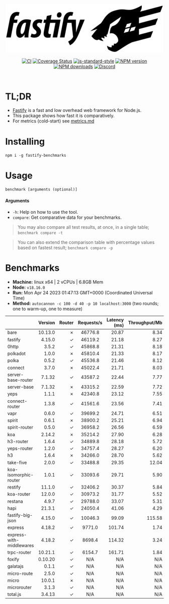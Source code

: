 <div align="center">
  <img src="https://github.com/fastify/graphics/raw/HEAD/fastify-landscape-outlined.svg" width="650" height="auto"/>
</div>

<div align="center">

[![CI](https://github.com/fastify/fastify/workflows/ci/badge.svg)](https://github.com/fastify/fastify/actions/workflows/ci.yml)
[![Coverage Status](https://coveralls.io/repos/github/fastify/fastify/badge.svg?branch=master)](https://coveralls.io/github/fastify/fastify?branch=master)
[![js-standard-style](https://img.shields.io/badge/code%20style-standard-brightgreen.svg?style=flat)](http://standardjs.com/)
[![NPM version](https://img.shields.io/npm/v/fastify.svg?style=flat)](https://www.npmjs.com/package/fastify)
[![NPM downloads](https://img.shields.io/npm/dm/fastify.svg?style=flat)](https://www.npmjs.com/package/fastify) [![Discord](https://img.shields.io/discord/725613461949906985)](https://discord.gg/fastify)

</div>
<br />

# TL;DR

* [Fastify](https://github.com/fastify/fastify) is a fast and low overhead web framework for Node.js.
* This package shows how fast it is comparatively.
* For metrics (cold-start) see [metrics.md](./METRICS.md)

# Installing

```
npm i -g fastify-benchmarks
```

# Usage

```
benchmark [arguments (optional)]
```

#### Arguments

* `-h`: Help on how to use the tool.
* `compare`: Get comparative data for your benchmarks.

> You may also compare all test results, at once, in a single table; `benchmark compare -t`

> You can also extend the comparison table with percentage values based on fastest result; `benchmark compare -p`
# Benchmarks

* __Machine:__ linux x64 | 2 vCPUs | 6.8GB Mem
* __Node:__ `v18.16.0`
* __Run:__ Mon Apr 24 2023 01:47:13 GMT+0000 (Coordinated Universal Time)
* __Method:__ `autocannon -c 100 -d 40 -p 10 localhost:3000` (two rounds; one to warm-up, one to measure)

|                          | Version | Router | Requests/s | Latency (ms) | Throughput/Mb |
| :--                      | --:     | --:    | :-:        | --:          | --:           |
| bare                     | 10.13.0 | ✗      | 46776.8    | 20.87        | 8.34          |
| fastify                  | 4.15.0  | ✓      | 46119.2    | 21.18        | 8.27          |
| 0http                    | 3.5.2   | ✓      | 45868.8    | 21.31        | 8.18          |
| polkadot                 | 1.0.0   | ✗      | 45810.4    | 21.33        | 8.17          |
| polka                    | 0.5.2   | ✓      | 45536.8    | 21.46        | 8.12          |
| connect                  | 3.7.0   | ✗      | 45022.4    | 21.71        | 8.03          |
| server-base-router       | 7.1.32  | ✓      | 43587.2    | 22.44        | 7.77          |
| server-base              | 7.1.32  | ✗      | 43315.2    | 22.59        | 7.72          |
| yeps                     | 1.1.1   | ✗      | 42340.8    | 23.12        | 7.55          |
| connect-router           | 1.3.8   | ✓      | 41561.6    | 23.56        | 7.41          |
| vapr                     | 0.6.0   | ✓      | 39699.2    | 24.71        | 6.51          |
| spirit                   | 0.6.1   | ✗      | 38900.2    | 25.21        | 6.94          |
| spirit-router            | 0.5.0   | ✓      | 36958.2    | 26.56        | 6.59          |
| koa                      | 2.14.2  | ✗      | 35214.2    | 27.90        | 6.28          |
| h3-router                | 1.6.4   | ✓      | 34889.8    | 28.18        | 5.72          |
| yeps-router              | 1.2.0   | ✓      | 34757.4    | 28.27        | 6.20          |
| h3                       | 1.6.4   | ✗      | 34266.0    | 28.70        | 5.62          |
| take-five                | 2.0.0   | ✓      | 33488.8    | 29.35        | 12.04         |
| koa-isomorphic-router    | 1.0.1   | ✓      | 33093.6    | 29.71        | 5.90          |
| restify                  | 11.1.0  | ✓      | 32406.2    | 30.37        | 5.84          |
| koa-router               | 12.0.0  | ✓      | 30973.2    | 31.77        | 5.52          |
| restana                  | 4.9.7   | ✓      | 29788.0    | 33.07        | 5.31          |
| hapi                     | 21.3.1  | ✓      | 24050.4    | 41.06        | 4.29          |
| fastify-big-json         | 4.15.0  | ✓      | 10046.3    | 99.09        | 115.58        |
| express                  | 4.18.2  | ✓      | 9771.0     | 101.74       | 1.74          |
| express-with-middlewares | 4.18.2  | ✓      | 8698.4     | 114.32       | 3.24          |
| trpc-router              | 10.21.1 | ✓      | 6154.7     | 161.71       | 1.84          |
| foxify                   | 0.10.20 | ✓      | N/A        | N/A          | N/A           |
| galatajs                 | 0.1.1   | ✓      | N/A        | N/A          | N/A           |
| micro-route              | 2.5.0   | ✓      | N/A        | N/A          | N/A           |
| micro                    | 10.0.1  | ✗      | N/A        | N/A          | N/A           |
| microrouter              | 3.1.3   | ✓      | N/A        | N/A          | N/A           |
| total.js                 | 3.4.13  | ✓      | N/A        | N/A          | N/A           |
